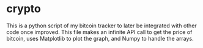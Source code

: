 # crypto

This is a python script of my bitcoin tracker to later be integrated with other code once improved. This file makes an infinite API call to get the price of bitcoin, uses Matplotlib to plot the graph, and Numpy to handle the arrays.
